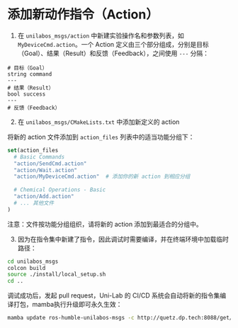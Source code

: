 # 添加新动作指令（Action）

1. 在 `unilabos_msgs/action` 中新建实验操作名和参数列表，如 `MyDeviceCmd.action`。一个 Action 定义由三个部分组成，分别是目标（Goal）、结果（Result）和反馈（Feedback），之间使用 `---` 分隔：

```action
# 目标（Goal）
string command
---
# 结果（Result）
bool success
---
# 反馈（Feedback）
```

2. 在 `unilabos_msgs/CMakeLists.txt` 中添加新定义的 action

将新的 action 文件添加到 `action_files` 列表中的适当功能分组下：

```cmake
set(action_files
  # Basic Commands
  "action/SendCmd.action"
  "action/Wait.action"
  "action/MyDeviceCmd.action"  # 添加你的新 action 到相应分组
  
  # Chemical Operations - Basic
  "action/Add.action"
  # ... 其他文件
)
```

注意：文件按功能分组组织，请将新的 action 添加到最适合的分组中。

3. 因为在指令集中新建了指令，因此调试时需要编译，并在终端环境中加载临时路径：

```bash
cd unilabos_msgs
colcon build
source ./install/local_setup.sh
cd ..
```

调试成功后，发起 pull request，Uni-Lab 的 CI/CD 系统会自动将新的指令集编译打包，mamba执行升级即可永久生效：

```bash
mamba update ros-humble-unilabos-msgs -c http://quetz.dp.tech:8088/get/unilab -c robostack-humble -c robostack-staging
```
